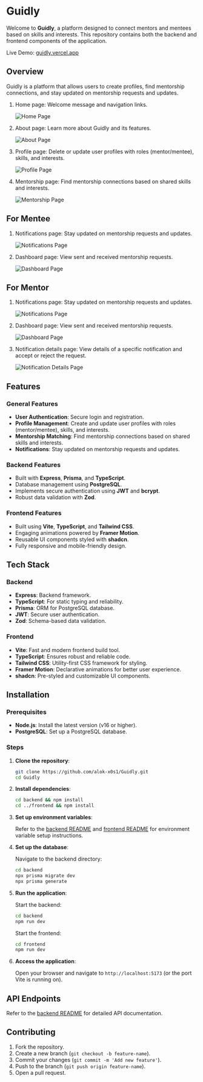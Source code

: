 # Guidly

Welcome to **Guidly**, a platform designed to connect mentors and mentees based on skills and interests. This repository contains both the backend and frontend components of the application.

Live Demo: [guidly.vercel.app](https://guidly.vercel.app)

## Overview

Guidly is a platform that allows users to create profiles, find mentorship connections, and stay updated on mentorship requests and updates.

1. Home page: Welcome message and navigation links.

    ![Home Page](./client/public/home.png)

2. About page: Learn more about Guidly and its features.

    ![About Page](./client/public/about.png)

3. Profile page: Delete or update user profiles with roles (mentor/mentee), skills, and interests.

    ![Profile Page](./client/public/profile.png)

4. Mentorship page: Find mentorship connections based on shared skills and interests.

    ![Mentorship Page](./client/public/mentorship.png)

## For Mentee

1. Notifications page: Stay updated on mentorship requests and updates.

    ![Notifications Page](./client/public/notification_mentee.png)

2. Dashboard page: View sent and received mentorship requests.

    ![Dashboard Page](./client/public/dashboard_mentee.png)

## For Mentor

1. Notifications page: Stay updated on mentorship requests and updates.

    ![Notifications Page](./client/public/notification_mentor.png)

2. Dashboard page: View sent and received mentorship requests.

    ![Dashboard Page](./client/public/dashboard_mentor.png)

3. Notification details page: View details of a specific notification and accept or reject the request.

    ![Notification Details Page](./client/public/notification_detail.png)

## Features

### General Features

-   **User Authentication**: Secure login and registration.
-   **Profile Management**: Create and update user profiles with roles (mentor/mentee), skills, and interests.
-   **Mentorship Matching**: Find mentorship connections based on shared skills and interests.
-   **Notifications**: Stay updated on mentorship requests and updates.

### Backend Features

-   Built with **Express**, **Prisma**, and **TypeScript**.
-   Database management using **PostgreSQL**.
-   Implements secure authentication using **JWT** and **bcrypt**.
-   Robust data validation with **Zod**.

### Frontend Features

-   Built using **Vite**, **TypeScript**, and **Tailwind CSS**.
-   Engaging animations powered by **Framer Motion**.
-   Reusable UI components styled with **shadcn**.
-   Fully responsive and mobile-friendly design.

## Tech Stack

### Backend

-   **Express**: Backend framework.
-   **TypeScript**: For static typing and reliability.
-   **Prisma**: ORM for PostgreSQL database.
-   **JWT**: Secure user authentication.
-   **Zod**: Schema-based data validation.

### Frontend

-   **Vite**: Fast and modern frontend build tool.
-   **TypeScript**: Ensures robust and reliable code.
-   **Tailwind CSS**: Utility-first CSS framework for styling.
-   **Framer Motion**: Declarative animations for better user experience.
-   **shadcn**: Pre-styled and customizable UI components.

## Installation

### Prerequisites

-   **Node.js**: Install the latest version (v16 or higher).
-   **PostgreSQL**: Set up a PostgreSQL database.

### Steps

1. **Clone the repository**:

    ```bash
    git clone https://github.com/alok-x0s1/Guidly.git
    cd Guidly
    ```

2. **Install dependencies**:

    ```bash
    cd backend && npm install
    cd ../frontend && npm install
    ```

3. **Set up environment variables**:

    Refer to the [backend README](/server/README.md) and [frontend README](/client/README.md) for environment variable setup instructions.

4. **Set up the database**:

    Navigate to the backend directory:

    ```bash
    cd backend
    npx prisma migrate dev
    npx prisma generate
    ```

5. **Run the application**:

    Start the backend:

    ```bash
    cd backend
    npm run dev
    ```

    Start the frontend:

    ```bash
    cd frontend
    npm run dev
    ```

6. **Access the application**:

    Open your browser and navigate to `http://localhost:5173` (or the port Vite is running on).

## API Endpoints

Refer to the [backend README](/server/README.md) for detailed API documentation.

## Contributing

1. Fork the repository.
2. Create a new branch (`git checkout -b feature-name`).
3. Commit your changes (`git commit -m 'Add new feature'`).
4. Push to the branch (`git push origin feature-name`).
5. Open a pull request.
